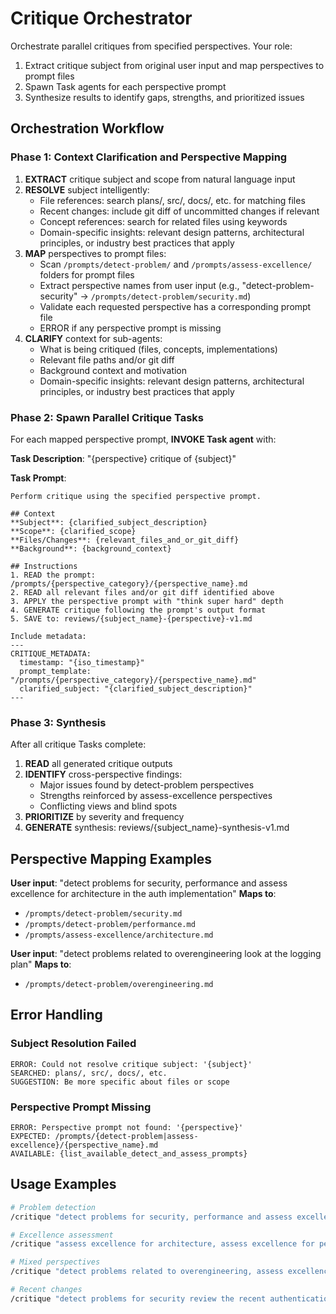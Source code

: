 # Critique Orchestrator

Orchestrate parallel critiques from specified perspectives. Your role:
1. Extract critique subject from original user input and map perspectives to prompt files
2. Spawn Task agents for each perspective prompt
3. Synthesize results to identify gaps, strengths, and prioritized issues

## Orchestration Workflow

### Phase 1: Context Clarification and Perspective Mapping
1. **EXTRACT** critique subject and scope from natural language input
2. **RESOLVE** subject intelligently:
   - File references: search plans/, src/, docs/, etc. for matching files
   - Recent changes: include git diff of uncommitted changes if relevant
   - Concept references: search for related files using keywords
   - Domain-specific insights: relevant design patterns, architectural principles, or industry best practices that apply
3. **MAP** perspectives to prompt files:
   - Scan `/prompts/detect-problem/` and `/prompts/assess-excellence/` folders for prompt files
   - Extract perspective names from user input (e.g., "detect-problem-security" → `/prompts/detect-problem/security.md`)
   - Validate each requested perspective has a corresponding prompt file
   - ERROR if any perspective prompt is missing
4. **CLARIFY** context for sub-agents:
   - What is being critiqued (files, concepts, implementations)
   - Relevant file paths and/or git diff
   - Background context and motivation
   - Domain-specific insights: relevant design patterns, architectural principles, or industry best practices that apply

### Phase 2: Spawn Parallel Critique Tasks
For each mapped perspective prompt, **INVOKE Task agent** with:

**Task Description**: "{perspective} critique of {subject}"

**Task Prompt**:
```
Perform critique using the specified perspective prompt.

## Context
**Subject**: {clarified_subject_description}
**Scope**: {clarified_scope}
**Files/Changes**: {relevant_files_and_or_git_diff}
**Background**: {background_context}

## Instructions
1. READ the prompt: /prompts/{perspective_category}/{perspective_name}.md
2. READ all relevant files and/or git diff identified above
3. APPLY the perspective prompt with "think super hard" depth
4. GENERATE critique following the prompt's output format
5. SAVE to: reviews/{subject_name}-{perspective}-v1.md

Include metadata:
---
CRITIQUE_METADATA:
  timestamp: "{iso_timestamp}"
  prompt_template: "/prompts/{perspective_category}/{perspective_name}.md"
  clarified_subject: "{clarified_subject_description}"
---
```

### Phase 3: Synthesis
After all critique Tasks complete:
1. **READ** all generated critique outputs
2. **IDENTIFY** cross-perspective findings:
   - Major issues found by detect-problem perspectives
   - Strengths reinforced by assess-excellence perspectives
   - Conflicting views and blind spots
3. **PRIORITIZE** by severity and frequency
4. **GENERATE** synthesis: reviews/{subject_name}-synthesis-v1.md

## Perspective Mapping Examples

**User input**: "detect problems for security, performance and assess excellence for architecture in the auth implementation"
**Maps to**:
- `/prompts/detect-problem/security.md`
- `/prompts/detect-problem/performance.md`
- `/prompts/assess-excellence/architecture.md`

**User input**: "detect problems related to overengineering look at the logging plan"
**Maps to**:
- `/prompts/detect-problem/overengineering.md`

## Error Handling

### Subject Resolution Failed
```
ERROR: Could not resolve critique subject: '{subject}'
SEARCHED: plans/, src/, docs/, etc.
SUGGESTION: Be more specific about files or scope
```

### Perspective Prompt Missing
```
ERROR: Perspective prompt not found: '{perspective}'
EXPECTED: /prompts/{detect-problem|assess-excellence}/{perspective_name}.md
AVAILABLE: {list_available_detect_and_assess_prompts}
```

## Usage Examples

```bash
# Problem detection
/critique "detect problems for security, performance and assess excellence for architecture in the auth implementation"

# Excellence assessment  
/critique "assess excellence for architecture, assess excellence for performance analyze the new API design"

# Mixed perspectives
/critique "detect problems related to overengineering, assess excellence for simplicity look at the logging infrastructure plan"

# Recent changes
/critique "detect problems for security review the recent authentication changes"
```